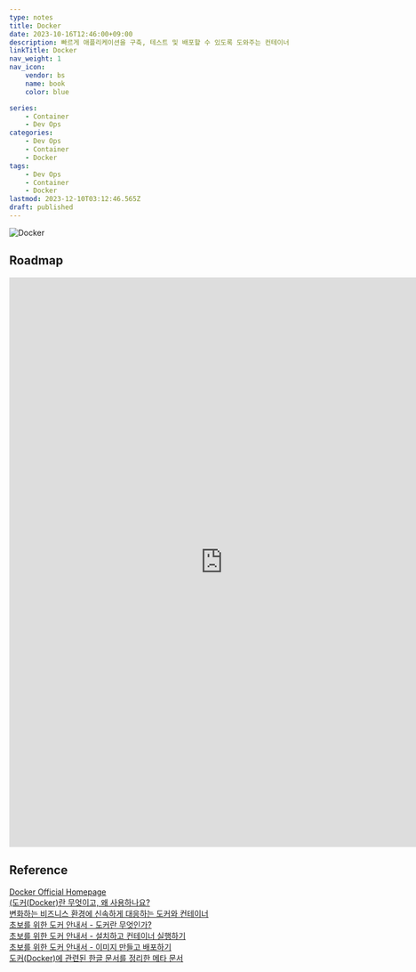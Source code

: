 ```yaml
---
type: notes
title: Docker
date: 2023-10-16T12:46:00+09:00
description: 빠르게 애플리케이션을 구축, 테스트 및 배포할 수 있도록 도와주는 컨테이너 런타임 기술
linkTitle: Docker
nav_weight: 1
nav_icon:
    vendor: bs
    name: book
    color: blue

series:
    - Container
    - Dev Ops
categories:
    - Dev Ops
    - Container
    - Docker
tags:
    - Dev Ops
    - Container
    - Docker
lastmod: 2023-12-10T03:12:46.565Z
draft: published
---
```


![Docker](/content/dev-ops/docker.png?width=512px#center "https://developer.nvidia.com/ko-kr/blog/%EC%BB%A8%ED%85%8C%EC%9D%B4%EB%84%88-%EB%B0%8F-%ED%81%B4%EB%9D%BC%EC%9A%B0%EB%93%9C%EC%97%90%EC%84%9C-nvidia-nsight-%EC%8B%9C%EC%8A%A4%ED%85%9C-%EC%82%AC%EC%9A%A9%ED%95%98%EA%B8%B0/")

## Roadmap

<p align="center">
<iframe width="768" height="1024" src="https://roadmap.sh/docker?s=652b754df43a58c923ce9d26" frameborder="0" allow="accelerometer; autoplay; encrypted-media; gyroscope; picture-in-picture" allowfullscreen></iframe>
</p>

## Reference

[Docker Official Homepage](https://www.docker.om/)  
[(도커(Docker)란 무엇이고, 왜 사용하나요?](https://yozm.wishket.com/magazine/detail/732/)  
[변화하는 비즈니스 환경에 신속하게 대응하는 도커와 컨테이너](https://www.samsungsds.com/kr/insights/docker_container.html)  
[초보를 위한 도커 안내서 - 도커란 무엇인가?](https://subicura.com/2017/01/19/docker-guide-for-beginners-1.html)  
[초보를 위한 도커 안내서 - 설치하고 컨테이너 실행하기](https://subicura.com/2017/01/19/docker-guide-for-beginners-2.html)  
[초보를 위한 도커 안내서 - 이미지 만들고 배포하기](https://subicura.com/2017/02/10/docker-guide-for-beginners-create-image-and-deploy.html)  
[도커(Docker)에 관련된 한글 문서를 정리한 메타 문서](https://github.com/remotty/documents.docker.co.kr)
